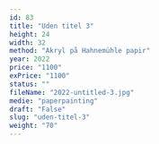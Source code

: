 ```yaml
---
id: 83
title: "Uden titel 3"
height: 24
width: 32
method: "Akryl på Hahnemühle papir"
year: 2022
price: "1100"
exPrice: "1100"
status: ""
fileName: "2022-untitled-3.jpg"
medie: "paperpainting"
draft: "False"
slug: "uden-titel-3"
weight: "70"
---
```

